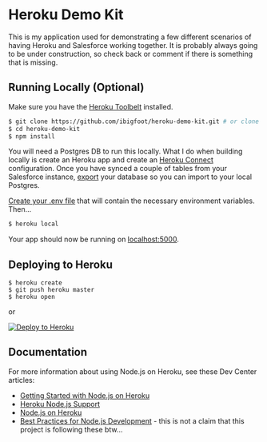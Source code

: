 # Heroku Demo Kit

This is my application used for demonstrating a few different scenarios of having Heroku and Salesforce working together. 
It is probably always going to be under construction, so check back or comment if there is something that is missing.

## Running Locally (Optional)

Make sure you have the [Heroku Toolbelt](https://toolbelt.heroku.com/) installed.

```sh
$ git clone https://github.com/ibigfoot/heroku-demo-kit.git # or clone your own fork
$ cd heroku-demo-kit
$ npm install
```

You will need a Postgres DB to run this locally. What I do when building locally is create an Heroku app and create an [Heroku Connect](https://devcenter.heroku.com/articles/heroku-connect) configuration. Once you have synced a couple of tables from your Salesforce instance, [export](https://devcenter.heroku.com/articles/heroku-postgres-import-export) your database so you can import to your local Postgres.

[Create your .env file](https://devcenter.heroku.com/articles/heroku-local#copy-heroku-config-vars-to-your-local-env-file) that will contain the necessary environment variables. Then...

```sh
$ heroku local
```

Your app should now be running on [localhost:5000](http://localhost:5000/).

## Deploying to Heroku

```
$ heroku create
$ git push heroku master
$ heroku open
```
or

[![Deploy to Heroku](https://www.herokucdn.com/deploy/button.png)](https://heroku.com/deploy)

## Documentation

For more information about using Node.js on Heroku, see these Dev Center articles:

- [Getting Started with Node.js on Heroku](https://devcenter.heroku.com/articles/getting-started-with-nodejs)
- [Heroku Node.js Support](https://devcenter.heroku.com/articles/nodejs-support)
- [Node.js on Heroku](https://devcenter.heroku.com/categories/nodejs)
- [Best Practices for Node.js Development](https://devcenter.heroku.com/articles/node-best-practices)  - this is not a claim that this project is following these btw... 
